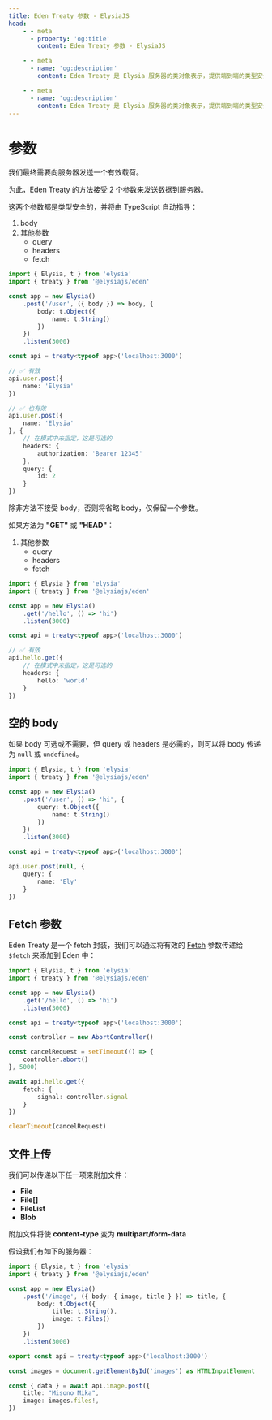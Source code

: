 ```yaml
---
title: Eden Treaty 参数 - ElysiaJS
head:
    - - meta
      - property: 'og:title'
        content: Eden Treaty 参数 - ElysiaJS

    - - meta
      - name: 'og:description'
        content: Eden Treaty 是 Elysia 服务器的类对象表示，提供端到端的类型安全和显著改善的开发者体验。通过 Eden，我们可以从 Elysia 服务器安全地获取 API，而无需代码生成。

    - - meta
      - name: 'og:description'
        content: Eden Treaty 是 Elysia 服务器的类对象表示，提供端到端的类型安全和显著改善的开发者体验。通过 Eden，我们可以从 Elysia 服务器安全地获取 API，而无需代码生成。
---
```


# 参数

我们最终需要向服务器发送一个有效载荷。

为此，Eden Treaty 的方法接受 2 个参数来发送数据到服务器。

这两个参数都是类型安全的，并将由 TypeScript 自动指导：

1. body
2. 其他参数
    - query
    - headers
    - fetch

```typescript
import { Elysia, t } from 'elysia'
import { treaty } from '@elysiajs/eden'

const app = new Elysia()
    .post('/user', ({ body }) => body, {
        body: t.Object({
            name: t.String()
        })
    })
    .listen(3000)

const api = treaty<typeof app>('localhost:3000')

// ✅ 有效
api.user.post({
    name: 'Elysia'
})

// ✅ 也有效
api.user.post({
    name: 'Elysia'
}, {
    // 在模式中未指定，这是可选的
    headers: {
        authorization: 'Bearer 12345'
    },
    query: {
        id: 2
    }
})
```

除非方法不接受 body，否则将省略 body，仅保留一个参数。

如果方法为 **"GET"** 或 **"HEAD"**：

1. 其他参数
    -   query
    -   headers
    -   fetch

```typescript
import { Elysia } from 'elysia'
import { treaty } from '@elysiajs/eden'

const app = new Elysia()
    .get('/hello', () => 'hi')
    .listen(3000)

const api = treaty<typeof app>('localhost:3000')

// ✅ 有效
api.hello.get({
    // 在模式中未指定，这是可选的
    headers: {
        hello: 'world'
    }
})
```

## 空的 body
如果 body 可选或不需要，但 query 或 headers 是必需的，则可以将 body 传递为 `null` 或 `undefined`。

```typescript
import { Elysia, t } from 'elysia'
import { treaty } from '@elysiajs/eden'

const app = new Elysia()
    .post('/user', () => 'hi', {
        query: t.Object({
            name: t.String()
        })
    })
    .listen(3000)

const api = treaty<typeof app>('localhost:3000')

api.user.post(null, {
    query: {
        name: 'Ely'
    }
})
```

## Fetch 参数

Eden Treaty 是一个 fetch 封装，我们可以通过将有效的 [Fetch](https://developer.mozilla.org/en-US/docs/Web/API/Fetch_API/Using_Fetch) 参数传递给 `$fetch` 来添加到 Eden 中：

```typescript
import { Elysia, t } from 'elysia'
import { treaty } from '@elysiajs/eden'

const app = new Elysia()
    .get('/hello', () => 'hi')
    .listen(3000)

const api = treaty<typeof app>('localhost:3000')

const controller = new AbortController()

const cancelRequest = setTimeout(() => {
    controller.abort()
}, 5000)

await api.hello.get({
    fetch: {
        signal: controller.signal
    }
})

clearTimeout(cancelRequest)
```

## 文件上传
我们可以传递以下任一项来附加文件：
- **File**
- **File[]**
- **FileList**
- **Blob**

附加文件将使 **content-type** 变为 **multipart/form-data**

假设我们有如下的服务器：
```typescript
import { Elysia, t } from 'elysia'
import { treaty } from '@elysiajs/eden'

const app = new Elysia()
    .post('/image', ({ body: { image, title } }) => title, {
        body: t.Object({
            title: t.String(),
            image: t.Files()
        })
    })
    .listen(3000)

export const api = treaty<typeof app>('localhost:3000')

const images = document.getElementById('images') as HTMLInputElement

const { data } = await api.image.post({
    title: "Misono Mika",
    image: images.files!,
})
```
